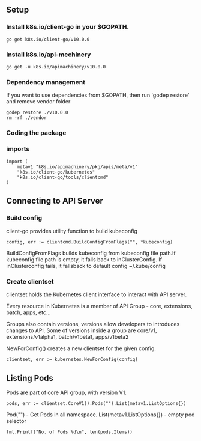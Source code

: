 
## Setup

### Install k8s.io/client-go in your $GOPATH. 
```
go get k8s.io/client-go/v10.0.0
```

### Install k8s.io/api-mechinery
```
go get -u k8s.io/apimachinery/v10.0.0
```

### Dependency management
If you want to use dependencies from $GOPATH, then run 'godep restore' and remove vendor folder 
```
godep restore ./v10.0.0
rm -rf ./vendor
```


### Coding the package

### imports
```
import (
	metav1 "k8s.io/apimachinery/pkg/apis/meta/v1"
	"k8s.io/client-go/kubernetes"
	"k8s.io/client-go/tools/clientcmd"
)
```

## Connecting to API Server

### Build config
client-go provides utility function to build kubeconfig
```
config, err := clientcmd.BuildConfigFromFlags("", *kubeconfig)
```
BuildConfigFromFlags builds kubeconfig from kubeconfig file path.If kubeconfig file path is empty, it falls back to inClusterConfig. If inClusterconfig fails, it fallsback to default config ~/.kube/config 

### Create clientset
clientset holds the Kubernetes client interface to interact with API server.

Every resource in Kubernetes is a member of API Group - core, extensions, batch, apps, etc...

Groups also contain versions, versions allow developers to introduces changes to API. Some of versions inside a group are core/v1, extensions/v1alpha1, batch/v1beta1, apps/v1beta2

NewForConfig() creates a new clientset for the given config.
```
clientset, err := kubernetes.NewForConfig(config)
```

## Listing Pods
Pods are part of core API group, with version V1. 
```
pods, err := clientset.CoreV1().Pods("").List(metav1.ListOptions{})
```
Pod("") - Get Pods in all namespace.
List(metav1.ListOptions{}) - empty pod selector

```
fmt.Printf("No. of Pods %d\n", len(pods.Items))
```


